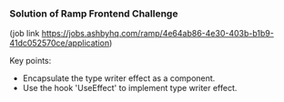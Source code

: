 ### Solution of Ramp Frontend Challenge 

(job link https://jobs.ashbyhq.com/ramp/4e64ab86-4e30-403b-b1b9-41dc052570ce/application)

Key points:
- Encapsulate the type writer effect as a component.
- Use the hook 'UseEffect' to implement type writer effect.
